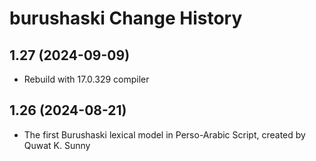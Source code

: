 burushaski Change History
====================

1.27 (2024-09-09)
----------------
* Rebuild with 17.0.329 compiler

1.26 (2024-08-21)
----------------
* The first Burushaski lexical model in Perso-Arabic Script, created by Quwat K. Sunny
